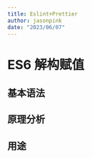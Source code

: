 ```yaml
---
title: Eslint+Prettier
author: jasonpink
date: "2023/06/07"
---
```


# ES6 解构赋值

## 基本语法

## 原理分析

## 用途
